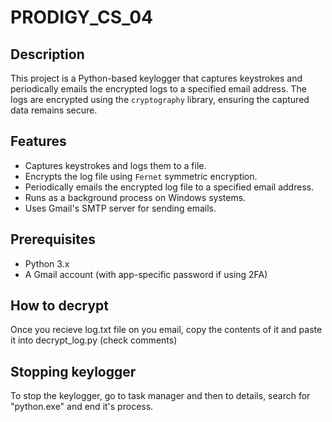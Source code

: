# PRODIGY_CS_04

## Description

This project is a Python-based keylogger that captures keystrokes and periodically emails the encrypted logs to a specified email address. The logs are encrypted using the `cryptography` library, ensuring the captured data remains secure.

## Features

- Captures keystrokes and logs them to a file.
- Encrypts the log file using `Fernet` symmetric encryption.
- Periodically emails the encrypted log file to a specified email address.
- Runs as a background process on Windows systems.
- Uses Gmail's SMTP server for sending emails.

## Prerequisites

- Python 3.x
- A Gmail account (with app-specific password if using 2FA)

## How to decrypt
Once you recieve log.txt file on you email, copy the contents of it and paste it into decrypt_log.py (check comments)

## Stopping keylogger
To stop the keylogger, go to task manager and then to details, search for "python.exe" and end it's process.
